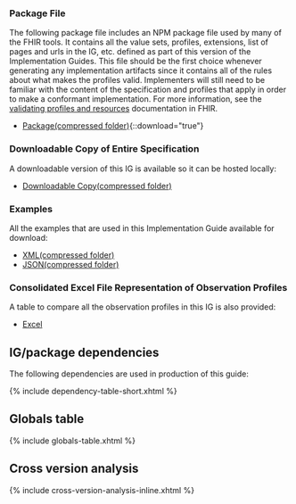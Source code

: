 ### Package File

The following package file includes an NPM package file used by many of the FHIR tools.  It contains all the value sets, profiles, extensions, list of pages and urls in the IG, etc. defined as part of this version of the Implementation Guides. This file should be the first choice whenever generating any implementation artifacts since it contains all of the rules about what makes the profiles valid. Implementers will still need to be familiar with the content of the specification and profiles that apply in order to make a conformant implementation. For more information, see the [validating profiles and resources]({{site.data.fhir.path}}validation.html) documentation in FHIR.

- [Package(compressed folder)](package.tgz){::download="true"}

### Downloadable Copy of Entire Specification

A downloadable version of this IG is available so it can be hosted locally:

- [Downloadable Copy(compressed folder)](full-ig.zip)

### Examples

All the examples that are used in this Implementation Guide available for download:

- [XML(compressed folder)](examples.xml.zip)
- [JSON(compressed folder)](examples.json.zip)

### Consolidated Excel File Representation of Observation Profiles

A table to compare all the observation profiles in this IG is also provided:

- [Excel](observations-summary.xlsx)

## IG/package dependencies

The following dependencies are used in production of this guide:

{% include dependency-table-short.xhtml %}

## Globals table

{% include globals-table.xhtml %}

## Cross version analysis

{% include cross-version-analysis-inline.xhtml %}
